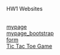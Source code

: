 <!DOCTYPE html>
<html>

<head>
    <title>My Websites!</title>
    <!-- Bootstrap core CSS -->
    <link rel="stylesheet" href="https://stackpath.bootstrapcdn.com/bootstrap/4.2.1/css/bootstrap.min.css" integrity="sha384-GJzZqFGwb1QTTN6wy59ffF1BuGJpLSa9DkKMp0DgiMDm4iYMj70gZWKYbI706tWS" crossorigin="anonymous">
    <link href="../resources/css/my_style.css" rel="stylesheet">
</head>

<body>
    <p>HW1 Websites<p>
    <br>
    <a href="mypage.HTML">mypage</a>
    <br>
    <a href="mypage_bootstrap.HTML">mypage_bootstrap</a>
    <br>
    <a href="form.HTML">form</a>
    <br>
    <a href="tic-tac-toe.htmlL">Tic Tac Toe Game</a>

</body>

</html>
